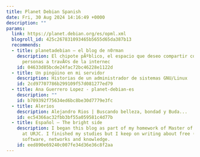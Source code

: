 ```yaml
---
title: Planet Debian Spanish
date: Fri, 30 Aug 2024 14:16:49 +0000
description: ""
params:
  link: https://planet.debian.org/es/opml.xml
  blogroll_id: 425c267831093465b5655d65da387b13
  recommends:
  - title: planetadebian – el blog de n0rman
    description: El chipote pÃºblico, el espacio que deseo compartir con las demÃ¡s
      personas a travÃ©s de la internec
    id: 04633d85bcde24fac72bc46228e1122d
  - title: Un pingüino en mi servidor
    description: Historias de un administrador de sistemas GNU/Linux
    id: 2cd97707786b299109f57d081277ed79
  - title: Ana Guerrero Lopez - planet-debian-es
    description: ""
    id: b709392f75634ed6bc8be30d7779e3fc
  - title: Alerios
    description: Alejandro Rios | Buscando belleza, bondad y Buda...
    id: ec54366ac32fbb3bf55a059581c4d77b
  - title: Español – The bright side
    description: I began this blog as part of my homework of Master of Libre Software
      at URJC. I finished my studies but I keep on writing about free (as in freedom)
      software, networks and knowledge.
    id: eed890e69240c007fe34d36e36c8f2aa
---
```


